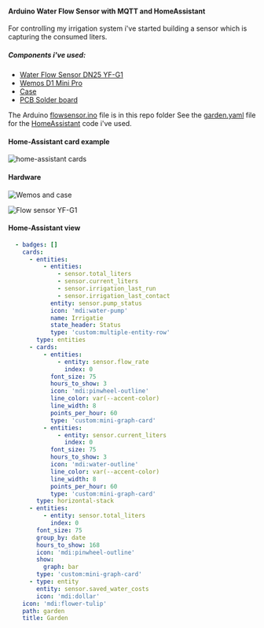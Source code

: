 #### Arduino Water Flow Sensor with MQTT and HomeAssistant

For controlling my irrigation system i've started building a sensor which is capturing the consumed liters. 
##### Components i've used:

 - [Water Flow Sensor DN25   YF-G1](https://nl.aliexpress.com/item/32605385176.html?spm=a2g0s.9042311.0.0.3baf4c4deSDh9x)
- [Wemos D1 Mini   Pro](https://nl.aliexpress.com/item/32845084675.html?spm=a2g0o.productlist.0.0.447c2a6c9p3L8q&algo_pvid=0a8d7fc9-790a-437a-96c6-850c4fab697b&algo_expid=0a8d7fc9-790a-437a-96c6-850c4fab697b-1&btsid=0b0a187b15889643446401239e643b&ws_ab_test=searchweb0_0,searchweb201602_,searchweb201603_)
- [Case](https://nl.aliexpress.com/item/32898023600.html?spm=a2g0s.9042311.0.0.27424c4dCWlSoI)
- [PCB Solder board](https://nl.aliexpress.com/item/32902801591.html?spm=a2g0o.productlist.0.0.77673622KI40vP&algo_pvid=fdf9053c-e135-4342-87d9-c516c5c7fbc1&algo_expid=fdf9053c-e135-4342-87d9-c516c5c7fbc1-11&btsid=0b0a187b15889646114502037e643b&ws_ab_test=searchweb0_0,searchweb201602_,searchweb201603_)

The Arduino [flowsensor.ino](https://github.com/srozemuller/hassio-config/blob/master/custom_files/irrigation/flowsensor.ino) file is in this repo folder
See the [garden.yaml](https://github.com/srozemuller/hassio-config/blob/master/sensors/garden.yaml) file for the [HomeAssistant](https://www.home-assistant.io/) code i've used.

#### Home-Assistant card example
![home-assistant cards](https://user-images.githubusercontent.com/43162899/81440894-12257c80-9171-11ea-9ab5-f24d38ab28b5.png)

#### Hardware
![Wemos and case](https://user-images.githubusercontent.com/43162899/81441039-54e75480-9171-11ea-816f-c6af2805db82.jpeg)

![Flow sensor YF-G1](https://user-images.githubusercontent.com/43162899/81441118-78aa9a80-9171-11ea-89ef-a1511bff1da7.jpeg)

#### Home-Assistant view
```yaml
  - badges: []
    cards:
      - entities:
          - entities:
              - sensor.total_liters
              - sensor.current_liters
              - sensor.irrigation_last_run
              - sensor.irrigation_last_contact
            entity: sensor.pump_status
            icon: 'mdi:water-pump'
            name: Irrigatie
            state_header: Status
            type: 'custom:multiple-entity-row'
        type: entities
      - cards:
          - entities:
              - entity: sensor.flow_rate
                index: 0
            font_size: 75
            hours_to_show: 3
            icon: 'mdi:pinwheel-outline'
            line_color: var(--accent-color)
            line_width: 8
            points_per_hour: 60
            type: 'custom:mini-graph-card'
          - entities:
              - entity: sensor.current_liters
                index: 0
            font_size: 75
            hours_to_show: 3
            icon: 'mdi:water-outline'
            line_color: var(--accent-color)
            line_width: 8
            points_per_hour: 60
            type: 'custom:mini-graph-card'
        type: horizontal-stack
      - entities:
          - entity: sensor.total_liters
            index: 0
        font_size: 75
        group_by: date
        hours_to_show: 168
        icon: 'mdi:pinwheel-outline'
        show:
          graph: bar
        type: 'custom:mini-graph-card'
      - type: entity
        entity: sensor.saved_water_costs
        icon: 'mdi:dollar'
    icon: 'mdi:flower-tulip'
    path: garden
    title: Garden
    